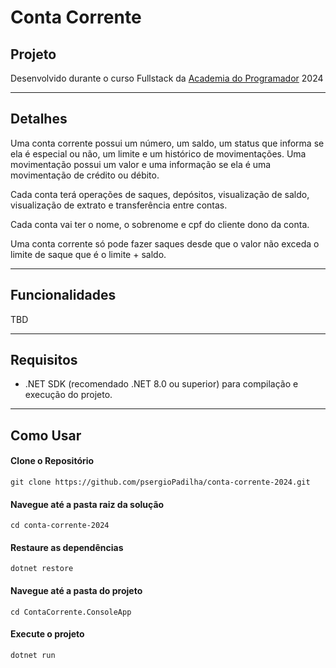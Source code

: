
# Conta Corrente

## Projeto

Desenvolvido durante o curso Fullstack da [Academia do Programador](https://www.academiadoprogramador.net) 2024

---
## Detalhes

Uma conta corrente possui um número, um saldo, um status que informa se ela é especial ou não, um limite e um histórico de movimentações. Uma movimentação possui um valor e uma informação se ela é uma movimentação de crédito ou débito. 

Cada conta terá operações de saques, depósitos, visualização de saldo, visualização de extrato e transferência entre contas.

Cada conta vai ter o nome, o sobrenome e cpf do cliente dono da conta.

Uma conta corrente só pode fazer saques desde que o valor não exceda o limite de saque que é o limite + saldo.

---
## Funcionalidades

TBD

---
## Requisitos

- .NET SDK (recomendado .NET 8.0 ou superior) para compilação e execução do projeto.
---
## Como Usar

#### Clone o Repositório
```
git clone https://github.com/psergioPadilha/conta-corrente-2024.git
```

#### Navegue até a pasta raiz da solução
```
cd conta-corrente-2024
```

#### Restaure as dependências
```
dotnet restore
```

#### Navegue até a pasta do projeto
```
cd ContaCorrente.ConsoleApp
```

#### Execute o projeto
```
dotnet run
```
